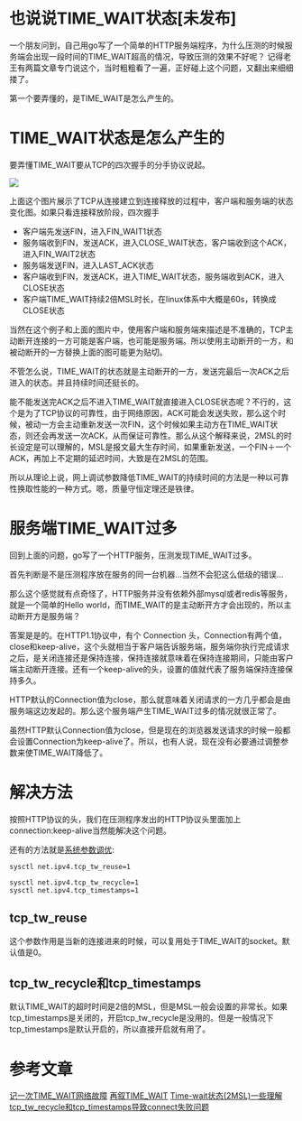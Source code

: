 # 也说说TIME_WAIT状态[未发布]

一个朋友问到，自己用go写了一个简单的HTTP服务端程序，为什么压测的时候服务端会出现一段时间的TIME_WAIT超高的情况，导致压测的效果不好呢？
记得老王有两篇文章专门说这个，当时粗粗看了一遍，正好碰上这个问题，又翻出来细细搂了。

第一个要弄懂的，是TIME_WAIT是怎么产生的。

# TIME_WAIT状态是怎么产生的

要弄懂TIME_WAIT要从TCP的四次握手的分手协议说起。

![](http://i13.tietuku.cn/0604d744049518d7.png)

上面这个图片展示了TCP从连接建立到连接释放的过程中，客户端和服务端的状态变化图。如果只看连接释放阶段，四次握手

* 客户端先发送FIN，进入FIN_WAIT1状态
* 服务端收到FIN，发送ACK，进入CLOSE_WAIT状态，客户端收到这个ACK，进入FIN_WAIT2状态
* 服务端发送FIN，进入LAST_ACK状态
* 客户端收到FIN，发送ACK，进入TIME_WAIT状态，服务端收到ACK，进入CLOSE状态
* 客户端TIME_WAIT持续2倍MSL时长，在linux体系中大概是60s，转换成CLOSE状态

当然在这个例子和上面的图片中，使用客户端和服务端来描述是不准确的，TCP主动断开连接的一方可能是客户端，也可能是服务端。所以使用主动断开的一方，和被动断开的一方替换上面的图可能更为贴切。

不管怎么说，TIME_WAIT的状态就是主动断开的一方，发送完最后一次ACK之后进入的状态。并且持续时间还挺长的。

能不能发送完ACK之后不进入TIME_WAIT就直接进入CLOSE状态呢？不行的，这个是为了TCP协议的可靠性，由于网络原因，ACK可能会发送失败，那么这个时候，被动一方会主动重新发送一次FIN，这个时候如果主动方在TIME_WAIT状态，则还会再发送一次ACK，从而保证可靠性。那么从这个解释来说，2MSL的时长设定是可以理解的，MSL是报文最大生存时间，如果重新发送，一个FIN＋一个ACK，再加上不定期的延迟时间，大致是在2MSL的范围。

所以从理论上说，网上调试参数降低TIME_WAIT的持续时间的方法是一种以可靠性换取性能的一种方式。嗯，质量守恒定理还是铁律。

# 服务端TIME_WAIT过多

回到上面的问题，go写了一个HTTP服务，压测发现TIME_WAIT过多。

首先判断是不是压测程序放在服务的同一台机器...当然不会犯这么低级的错误...

那么这个感觉就有点奇怪了，HTTP服务并没有依赖外部mysql或者redis等服务，就是一个简单的Hello world，而TIME_WAIT的是主动断开方才会出现的，所以主动断开方是服务端？

答案是是的。在HTTP1.1协议中，有个 Connection 头，Connection有两个值，close和keep-alive，这个头就相当于客户端告诉服务端，服务端你执行完成请求之后，是关闭连接还是保持连接，保持连接就意味着在保持连接期间，只能由客户端主动断开连接。还有一个keep-alive的头，设置的值就代表了服务端保持连接保持多久。

HTTP默认的Connection值为close，那么就意味着关闭请求的一方几乎都会是由服务端这边发起的。那么这个服务端产生TIME_WAIT过多的情况就很正常了。

虽然HTTP默认Connection值为close，但是现在的浏览器发送请求的时候一般都会设置Connection为keep-alive了。所以，也有人说，现在没有必要通过调整参数来使TIME_WAIT降低了。

# 解决方法

按照HTTP协议的头，我们在压测程序发出的HTTP协议头里面加上connection:keep-alive当然能解决这个问题。

还有的方法就是[系统参数调优](https://www.kernel.org/doc/Documentation/networking/ip-sysctl.txt):
```
sysctl net.ipv4.tcp_tw_reuse=1

sysctl net.ipv4.tcp_tw_recycle=1
sysctl net.ipv4.tcp_timestamps=1
```

## tcp_tw_reuse

这个参数作用是当新的连接进来的时候，可以复用处于TIME_WAIT的socket。默认值是0。

## tcp_tw_recycle和tcp_timestamps

默认TIME_WAIT的超时时间是2倍的MSL，但是MSL一般会设置的非常长。如果tcp_timestamps是关闭的，开启tcp_tw_recycle是没用的。但是一般情况下tcp_timestamps是默认开启的，所以直接开启就有用了。

# 参考文章

[记一次TIME_WAIT网络故障](http://huoding.com/2012/01/19/142)
[再叙TIME_WAIT](http://huoding.com/2013/12/31/316)
[Time-wait状态(2MSL)一些理解](http://blog.csdn.net/overstack/article/details/8833894)
[tcp_tw_recycle和tcp_timestamps导致connect失败问题](http://blog.sina.com.cn/s/blog_781b0c850100znjd.html)
